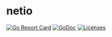 # netio
[![Go Report Card](https://goreportcard.com/badge/github.com/nimezhu/netio)](https://goreportcard.com/report/github.com/nimezhu/netio)
[![GoDoc](https://img.shields.io/badge/godoc-reference-blue.svg?style=flat)](https://godoc.org/github.com/nimezhu/netio)
[![Licenses](https://img.shields.io/badge/license-bsd-orange.svg)](https://opensource.org/licenses/BSD-3-Clause)
